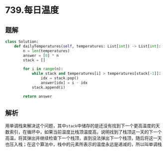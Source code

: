 # 739.每日温度

## 题解

```python
class Solution:
    def dailyTemperatures(self, temperatures: List[int]) -> List[int]:
        n = len(temperatures)
        answer = [0] * n
        stack = []

        for i in range(n):
            while stack and temperatures[i] > temperatures[stack[-1]]:
                idx = stack.pop()
                answer[idx] = i - idx
            stack.append(i)

        return answer
```

## 解析

用单调栈来解决这个问题，其中`stack`中储存的是还没有找到下一个更高温度的天数索引，在循环中，如果当前温度比栈顶温度高，说明找到了栈顶这一天的下一个高温，将其弹出并继续检查下一个栈顶，直到没法弹出下一个栈顶，随后将这一天也压入栈；在这个算法中，栈中的元素所表示的温度永远是递减的，所以叫单调栈
